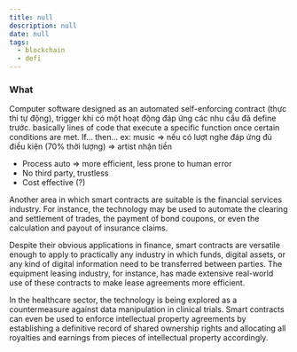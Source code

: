 ```yaml
---
title: null
description: null
date: null
tags:
  - blockchain
  - defi
---
```


### What

Computer software designed as an automated self-enforcing contract (thực thi tự động), trigger khi có một hoạt động đáp ứng các nhu cầu đã define trước. basically lines of code that execute a specific function once certain conditions are met. If... then... ex: music => nếu có lượt nghe đáp ứng đủ điều kiện (70% thời lượng) => artist nhận tiền

- Process auto => more efficient, less prone to human error
- No third party, trustless
- Cost effective (?)

Another area in which smart contracts are suitable is the financial services industry. For instance, the technology may be used to automate the clearing and settlement of trades, the payment of bond coupons, or even the calculation and payout of insurance claims.

Despite their obvious applications in finance, smart contracts are versatile enough to apply to practically any industry in which funds, digital assets, or any kind of digital information need to be transferred between parties. The equipment leasing industry, for instance, has made extensive real-world use of these contracts to make lease agreements more efficient.

In the healthcare sector, the technology is being explored as a countermeasure against data manipulation in clinical trials. Smart contracts can even be used to enforce intellectual property agreements by establishing a definitive record of shared ownership rights and allocating all royalties and earnings from pieces of intellectual property accordingly.
